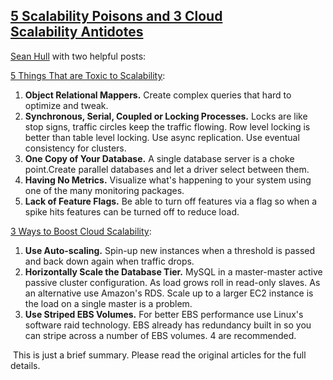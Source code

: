## [5 Scalability Poisons and 3 Cloud Scalability Antidotes](/blog/2011/9/21/5-scalability-poisons-and-3-cloud-scalability-antidotes.html)

    

    

[Sean Hull](http://www.iheavy.com/company/about/) with two helpful posts:

[5 Things That are Toxic to Scalability](http://www.iheavy.com/2011/08/26/5-things-are-toxic-to-scalability):

1.  **Object Relational Mappers.** Create complex queries that hard to optimize and tweak.
2.  **Synchronous, Serial, Coupled or Locking Processes.** Locks are like stop signs, traffic circles keep the traffic flowing. Row level locking is better than table level locking. Use async replication. Use eventual consistency for clusters.
3.  **One Copy of Your Database.** A single database server is a choke point.Create parallel databases and let a driver select between them.
4.  **Having No Metrics.** Visualize what's happening to your system using one of the many monitoring packages.
5.  **Lack of Feature Flags.** Be able to turn off features via a flag so when a spike hits features can be turned off to reduce load.

[3 Ways to Boost Cloud Scalability](http://www.iheavy.com/2011/07/30/3-ways-to-boost-cloud-scalability/):

1.  **Use Auto-scaling.** Spin-up new instances when a threshold is passed and back down again when traffic drops.
2.  **Horizontally Scale the Database Tier.** MySQL in a master-master active passive cluster configuration. As load grows roll in read-only slaves. As an alternative use Amazon's RDS. Scale up to a larger EC2 instance is the load on a single master is a problem.
3.  **Use Striped EBS Volumes.** For better EBS performance use Linux's software raid technology. EBS already has redundancy built in so you can stripe across a number of EBS volumes. 4 are recommended.

 This is just a brief summary. Please read the original articles for the full details.

    